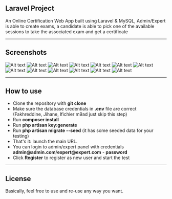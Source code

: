 ## Laravel Project

An Online Certification Web App built using Laravel & MySQL, Admin/Expert is able to create exams, a candidate is able to pick one of the available sessions to take the associated exam and get a certificate

- - - - -

## Screenshots

![Alt text](./screenshots/1.PNG?raw=true "")
![Alt text](./screenshots/2.PNG?raw=true "")
![Alt text](./screenshots/3.PNG?raw=true "")
![Alt text](./screenshots/4.PNG?raw=true "")
![Alt text](./screenshots/5.PNG?raw=true "")
![Alt text](./screenshots/6.PNG?raw=true "")
![Alt text](./screenshots/7.PNG?raw=true "")
![Alt text](./screenshots/8.PNG?raw=true "")
![Alt text](./screenshots/9.PNG?raw=true "")
![Alt text](./screenshots/10.PNG?raw=true "")
![Alt text](./screenshots/11.PNG?raw=true "")
![Alt text](./screenshots/12.PNG?raw=true "")
![Alt text](./screenshots/13.PNG?raw=true "")

- - - - -

## How to use

- Clone the repository with __git clone__
- Make sure the database credentials in __.env__ file are correct (Fakhreddine, Jihane, lfichier m9ad just skip this step)
- Run __composer install__
- Run __php artisan key:generate__
- Run __php artisan migrate --seed__ (it has some seeded data for your testing)
- That's it: launch the main URL. 
- You can login to admin/expert panel with credentials __admin@admin.com__/__expert@expert.com__ - __password__
- Click __Register__ to register as new user and start the test


- - - - -

## License

Basically, feel free to use and re-use any way you want.

